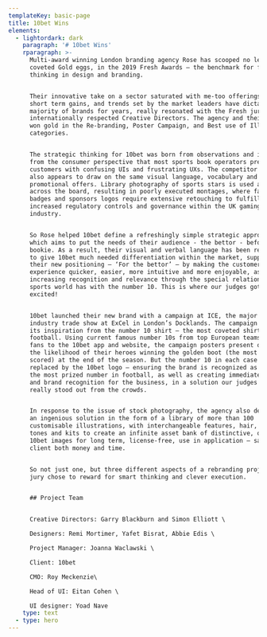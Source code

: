 ```yaml
---
templateKey: basic-page
title: 10bet Wins
elements:
  - lightordark: dark
    paragraph: '# 10bet Wins'
    rparagraph: >-
      Multi-award winning London branding agency Rose has scooped no less than 3
      coveted Gold eggs, in the 2019 Fresh Awards – the benchmark for fresh
      thinking in design and branding.


      Their innovative take on a sector saturated with me-too offerings, where
      short term gains, and trends set by the market leaders have dictated the
      majority of brands for years, really resonated with the Fresh jury of
      internationally respected Creative Directors. The agency and their client
      won gold in the Re-branding, Poster Campaign, and Best use of Illustration
      categories.


      The strategic thinking for 10bet was born from observations and insights
      from the consumer perspective that most sports book operators present
      customers with confusing UIs and frustrating UXs. The competitor landscape
      also appears to draw on the same visual language, vocabulary and
      promotional offers. Library photography of sports stars is used almost
      across the board, resulting in poorly executed montages, where faces,
      badges and sponsors logos require extensive retouching to fulfill the
      increased regulatory controls and governance within the UK gaming
      industry.


      So Rose helped 10bet define a refreshingly simple strategic approach. One
      which aims to put the needs of their audience - the bettor - before the
      bookie. As a result, their visual and verbal language has been reinvented
      to give 10bet much needed differentiation within the market, supporting
      their new positioning – ‘For the bettor’ – by making the customer
      experience quicker, easier, more intuitive and more enjoyable, as well as
      increasing recognition and relevance through the special relationship the
      sports world has with the number 10. This is where our judges got really
      excited!


      10bet launched their new brand with a campaign at ICE, the major annual
      industry trade show at ExCel in London’s Docklands. The campaign draws all
      its inspiration from the number 10 shirt – the most coveted shirt in
      football. Using current famous number 10s from top European teams to drive
      fans to the 10bet app and website, the campaign posters present odds on
      the likelihood of their heroes winning the golden boot (the most goals
      scored) at the end of the season. But the number 10 in each case has been
      replaced by the 10bet logo – ensuring the brand is recognized as owning
      the most prized number in football, as well as creating immediate impact
      and brand recognition for the business, in a solution our judges felt
      really stood out from the crowds.


      In response to the issue of stock photography, the agency also delivered
      an ingenious solution in the form of a library of more than 100
      customisable illustrations, with interchangeable features, hair, skin
      tones and kits to create an infinite asset bank of distinctive, ownable
      10bet images for long term, license-free, use in application – saving the
      client both money and time.


      So not just one, but three different aspects of a rebranding project the
      jury chose to reward for smart thinking and clever execution.


      ## Project Team


      Creative Directors: Garry Blackburn and Simon Elliott \

      Designers: Remi Mortimer, Yafet Bisrat, Abbie Edis \

      Project Manager: Joanna Waclawski \

      Client: 10bet

      CMO: Roy Meckenzie\

      Head of UI: Eitan Cohen \

      UI designer: Yoad Nave
    type: text
  - type: hero
---
```


